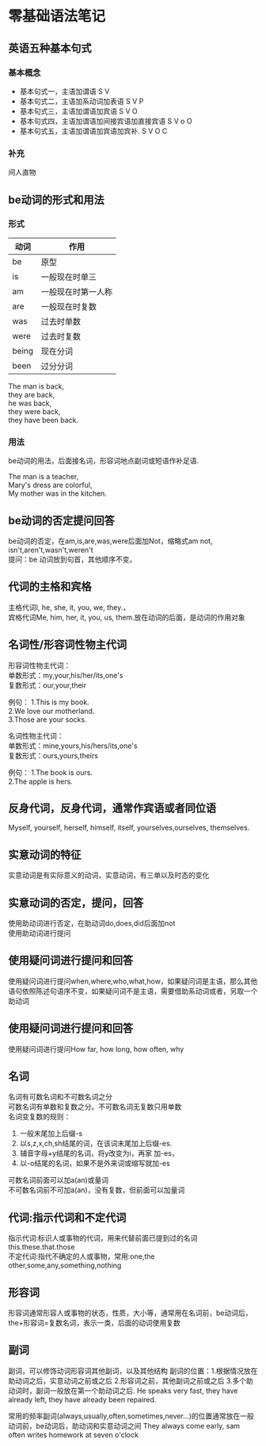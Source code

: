 # 零基础语法笔记

## 英语五种基本句式
### 基本概念
- 基本句式一，主语加谓语 S V
- 基本句式二，主语加系动词加表语 S V P
- 基本句式三，主语加谓语加宾语 S V O
- 基本句式四，主语加谓语加间接宾语加直接宾语 S V o O
- 基本句式五，主语加谓语加宾语加宾补. S V O C

### 补充

间人直物

## be动词的形式和用法

### 形式
动词|作用
-|-
be|原型
is|一般现在时单三
am|一般现在时第一人称
are|一般现在时复数
was|过去时单数
were|过去时复数
being|现在分词
been|过分分词

The man is back,  
they are back,  
he was back,  
they were back,  
they have been back.  

### 用法

be动词的用法，后面接名词，形容词地点副词或短语作补足语.

The man is a teacher,  
Mary's dress are colorful,  
My mother was in the kitchen.

## be动词的否定提问回答
be动词的否定，在am,is,are,was,were后面加Not，缩略式am not, isn't,aren't,wasn't,weren't  
提问：be 动词放到句首，其他顺序不变。

## 代词的主格和宾格

主格代词I, he, she, it, you, we, they.，  
宾格代词Me, him, her, it, you, us, them.放在动词的后面，是动词的作用对象

## 名词性/形容词性物主代词
形容词性物主代词：  
单数形式：my,your,his/her/its,one's  
复数形式：our,your,their  

例句：
1.This is my book.  
2.We love our motherland.  
3.Those are your socks.  

名词性物主代词：  
单数形式：mine,yours,his/hers/its,one's  
复数形式：ours,yours,theirs  

例句：
1.The book is ours.  
2.The apple is hers.

## 反身代词，反身代词，通常作宾语或者同位语
Myself, yourself, herself, himself, itself, yourselves,ourselves, themselves.

## 实意动词的特征
实意动词是有实际意义的动词，实意动词，有三单以及时态的变化

## 实意动词的否定，提问，回答
使用助动词进行否定，在助动词do,does,did后面加not  
使用助动词进行提问

## 使用疑问词进行提问和回答
使用疑问词进行提问when,where,who,what,how，如果疑问词是主语，那么其他语句依照陈述句语序不变，如果疑问词不是主语，需要借助系动词或者，另取一个助动词

## 使用疑问词进行提问和回答
使用疑问词进行提问How far, how long, how often, why

## 名词
名词有可数名词和不可数名词之分  
可数名词有单数和复数之分。不可数名词无复数只用单数  
名词变复数的规则：  
1. 一般末尾加上后缀-s  
2. 以s,z,x,ch,sh结尾的词，在该词末尾加上后缀-es.
3. 辅音字母+y结尾的名词，将y改变为i，再家
加-es，
4. 以-o结尾的名词，如果不是外来词或缩写就加-es
 
可数名词前面可以加a(an)或量词  
不可数名词前不可加a(an)，没有复数，但前面可以加量词

## 代词:指示代词和不定代词
指示代词:标识人或事物的代词，用来代替前面已提到过的名词 this.these.that.those  
不定代词:指代不确定的人或事物，常用:one,the other,some,any,something,nothing

## 形容词
形容词通常形容人或事物的状态，性质，大小等，通常用在名词前，be动词后，the+形容词=复数名词，表示一类，后面的动词使用复数

## 副词
副词，可以修饰动词形容词其他副词，以及其他结构
副词的位置：1.根据情况放在助动词之后，实意动词之前或之后
2.形容词之前，其他副词之前或之后
3.多个助动词时，副词一般放在第一个助动词之后.
He speaks very fast, they have already left, they have already been repaired.
 
常用的频率副词(always,usually,often,sometimes,never...)的位置通常放在一般动词前，be动词后，助动词和实意动词之间
They always come early,
sam often writes homework at seven o'clock